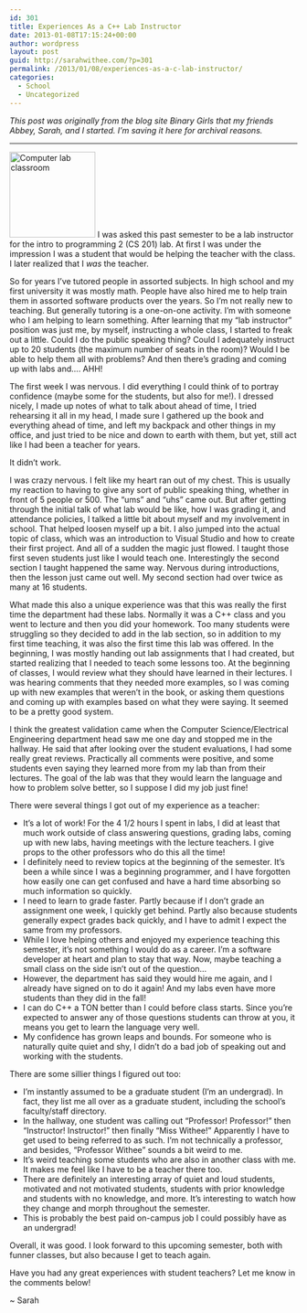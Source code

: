 ```yaml
---
id: 301
title: Experiences As a C++ Lab Instructor
date: 2013-01-08T17:15:24+00:00
author: wordpress
layout: post
guid: http://sarahwithee.com/?p=301
permalink: /2013/01/08/experiences-as-a-c-lab-instructor/
categories:
  - School
  - Uncategorized
---
```

_This post was originally from the blog site Binary Girls that my friends Abbey, Sarah, and I started. I’m saving it here for archival reasons._

* * *

<img class="alignright size-full wp-image-302" src="http://sarahwithee.com/wp-content/uploads/labclassroom.jpg" alt="Computer lab classroom" width="150" height="150" /> I was asked this past semester to be a lab instructor for the intro to programming 2 (CS 201) lab. At first I was under the impression I was a student that would be helping the teacher with the class. I later realized that I _was_ the teacher.<!--more-->

So for years I&#8217;ve tutored people in assorted subjects. In high school and my first university it was mostly math. People have also hired me to help train them in assorted software products over the years. So I&#8217;m not really new to teaching. But generally tutoring is a one-on-one activity. I&#8217;m with someone who I am helping to learn something. After learning that my &#8220;lab instructor&#8221; position was just me, by myself, instructing a whole class, I started to freak out a little. Could I do the public speaking thing? Could I adequately instruct up to 20 students (the maximum number of seats in the room)? Would I be able to help them all with problems? And then there&#8217;s grading and coming up with labs and&#8230;. AHH!

The first week I was nervous. I did everything I could think of to portray confidence (maybe some for the students, but also for me!). I dressed nicely, I made up notes of what to talk about ahead of time, I tried rehearsing it all in my head, I made sure I gathered up the book and everything ahead of time, and left my backpack and other things in my office, and just tried to be nice and down to earth with them, but yet, still act like I had been a teacher for years.

It didn&#8217;t work.

I was crazy nervous. I felt like my heart ran out of my chest. This is usually my reaction to having to give any sort of public speaking thing, whether in front of 5 people or 500. The &#8220;ums&#8221; and &#8220;uhs&#8221; came out. But after getting through the initial talk of what lab would be like, how I was grading it, and attendance policies, I talked a little bit about myself and my involvement in school. That helped loosen myself up a bit. I also jumped into the actual topic of class, which was an introduction to Visual Studio and how to create their first project. And all of a sudden the magic just flowed. I taught those first seven students just like I would teach one. Interestingly the second section I taught happened the same way. Nervous during introductions, then the lesson just came out well. My second section had over twice as many at 16 students.

What made this also a unique experience was that this was really the first time the department had these labs. Normally it was a C++ class and you went to lecture and then you did your homework. Too many students were struggling so they decided to add in the lab section, so in addition to my first time teaching, it was also the first time this lab was offered. In the beginning, I was mostly handing out lab assignments that I had created, but started realizing that I needed to teach some lessons too. At the beginning of classes, I would review what they should have learned in their lectures. I was hearing comments that they needed more examples, so I was coming up with new examples that weren&#8217;t in the book, or asking them questions and coming up with examples based on what they were saying. It seemed to be a pretty good system.

I think the greatest validation came when the Computer Science/Electrical Engineering department head saw me one day and stopped me in the hallway. He said that after looking over the student evaluations, I had some really great reviews. Practically all comments were positive, and some students even saying they learned more from my lab than from their lectures. The goal of the lab was that they would learn the language and how to problem solve better, so I suppose I did my job just fine!

There were several things I got out of my experience as a teacher:

  * It&#8217;s a lot of work! For the 4 1/2 hours I spent in labs, I did at least that much work outside of class answering questions, grading labs, coming up with new labs, having meetings with the lecture teachers. I give props to the other professors who do this all the time!
  * I definitely need to review topics at the beginning of the semester. It&#8217;s been a while since I was a beginning programmer, and I have forgotten how easily one can get confused and have a hard time absorbing so much information so quickly.
  * I need to learn to grade faster. Partly because if I don&#8217;t grade an assignment one week, I quickly get behind. Partly also because students generally expect grades back quickly, and I have to admit I expect the same from my professors.
  * While I love helping others and enjoyed my experience teaching this semester, it&#8217;s not something I would do as a career. I&#8217;m a software developer at heart and plan to stay that way. Now, maybe teaching a small class on the side isn&#8217;t out of the question&#8230;
  * However, the department has said they would hire me again, and I already have signed on to do it again! And my labs even have more students than they did in the fall!
  * I can do C++ a TON better than I could before class starts. Since you&#8217;re expected to answer any of those questions students can throw at you, it means you get to learn the language very well.
  * My confidence has grown leaps and bounds. For someone who is naturally quite quiet and shy, I didn&#8217;t do a bad job of speaking out and working with the students.

There are some sillier things I figured out too:

  * I&#8217;m instantly assumed to be a graduate student (I&#8217;m an undergrad). In fact, they list me all over as a graduate student, including the school&#8217;s faculty/staff directory.
  * In the hallway, one student was calling out &#8220;Professor! Professor!&#8221; then &#8220;Instructor! Instructor!&#8221; then finally &#8220;Miss Withee!&#8221; Apparently I have to get used to being referred to as such. I&#8217;m not technically a professor, and besides, &#8220;Professor Withee&#8221; sounds a bit weird to me.
  * It&#8217;s weird teaching some students who are also in another class with me. It makes me feel like I have to be a teacher there too.
  * There are definitely an interesting array of quiet and loud students, motivated and not motivated students, students with prior knowledge and students with no knowledge, and more. It&#8217;s interesting to watch how they change and morph throughout the semester.
  * This is probably the best paid on-campus job I could possibly have as an undergrad!

Overall, it was good. I look forward to this upcoming semester, both with funner classes, but also because I get to teach again.

Have you had any great experiences with student teachers? Let me know in the comments below!

~ Sarah